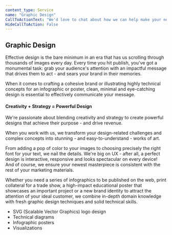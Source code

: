 ```yaml
---
content_type: Service
name: "Graphic Design"
CallToActionText: "We'd love to chat about how we can help make your next design project a success. Get in touch today."
HideCallToAction: False
---
```




## Graphic Design 

Effective design is the bare minimum in an era that has us scrolling through thousands of images every day. Every time you hit publish, you've got a monumental task: grab your audience's attention with an impactful message that drives them to act - and sears your brand in their memories.

When it comes to crafting a cohesive brand or illustrating highly technical concepts for an infographic or poster, clean, minimal and eye-catching design is essential to effectively communicate your message. 

#### Creativity + Strategy = Powerful Design 

We're passionate about blending creativity and strategy to create powerful designs that achieve their purpose - and drive revenue. 

When you work with us, we transform your design-related challenges and complex concepts into stunning - and easy-to-understand - works of art. 

From adding a pop of color to your images to choosing precisely the right font for your text, we nail the details. We're big on UX - after all, a perfect design is interactive, responsive and looks spectacular on every device! And of course, we ensure your newest masterpiece is consistent with the rest of your marketing materials.

Whether you need a series of infographics to be published on the web, print collateral for a trade show, a high-impact educational poster that showcases an important project or a new brand identity to attract the attention of your ideal customer, we combine in-depth domain knowledge with fresh graphic design techniques and solid technical skills.



- SVG (Scalable Vector Graphics) logo design
- Technical diagrams 
- Infographic posters 
- Visualizations 

